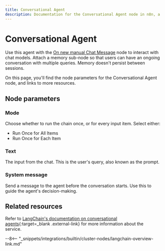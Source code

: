 ```yaml
---
title: Conversational Agent
description: Documentation for the Conversational Agent node in n8n, a workflow automation platform. Includes details of operations and configuration, and links to examples and credentials information.
---
```


# Conversational Agent

Use this agent with the [On new manual Chat Message](/integrations/builtin/trigger-nodes/n8n-nodes-langchain.manualchattrigger/) node to interact with chat models. Attach a memory sub-node so that users can have an ongoing conversation with multiple queries. Memory doesn't persist between sessions.

On this page, you'll find the node parameters for the Conversational Agent node, and links to more resources.

<!--
!!! note "Examples and templates"
	For usage examples and templates to help you get started, refer to n8n's [LangChain integrations](https://n8n.io/integrations/langchain/){:target=_blank .external-link} page.
-->
	
## Node parameters

### Mode

Choose whether to run the chain once, or for every input item. Select either:

* Run Once for All Items
* Run Once for Each Item

### Text

The input from the chat. This is the user's query, also known as the prompt.

### System message

Send a message to the agent before the conversation starts. Use this to guide the agent's decision-making.

## Related resources

<!--
View [example workflows and related content](https://n8n.io/integrations/langchain/){:target=_blank .external-link} on n8n's website.
-->

Refer to [LangChain's documentation on conversational agents](https://js.langchain.com/docs/modules/agents/agent_types/chat_conversation_agent){:target=_blank .external-link} for more information about the service.

--8<-- "_snippets/integrations/builtin/cluster-nodes/langchain-overview-link.md"
